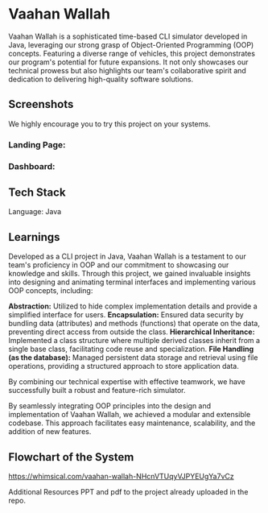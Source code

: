 # Vaahan Wallah

Vaahan Wallah is a sophisticated time-based CLI simulator developed in Java, leveraging our strong grasp of Object-Oriented Programming (OOP) concepts. Featuring a diverse range of vehicles, this project demonstrates our program's potential for future expansions. It not only showcases our technical prowess but also highlights our team's collaborative spirit and dedication to delivering high-quality software solutions.

## Screenshots

We highly encourage you to try this project on your systems.

### Landing Page: 
### Dashboard: 

## Tech Stack
Language: Java

## Learnings 

Developed as a CLI project in Java, Vaahan Wallah is a testament to our team's proficiency in OOP and our commitment to showcasing our knowledge and skills. Through this project, we gained invaluable insights into designing and animating terminal interfaces and implementing various OOP concepts, including:

**Abstraction:** Utilized to hide complex implementation details and provide a simplified interface for users.
**Encapsulation:** Ensured data security by bundling data (attributes) and methods (functions) that operate on the data, preventing direct access from outside the class.
**Hierarchical Inheritance:** Implemented a class structure where multiple derived classes inherit from a single base class, facilitating code reuse and specialization.
**File Handling (as the database):** Managed persistent data storage and retrieval using file operations, providing a structured approach to store application data.

By combining our technical expertise with effective teamwork, we have successfully built a robust and feature-rich simulator.

By seamlessly integrating OOP principles into the design and implementation of Vaahan Wallah, we achieved a modular and extensible codebase. This approach facilitates easy maintenance, scalability, and the addition of new features.

## Flowchart of the System
https://whimsical.com/vaahan-wallah-NHcnVTUqyVJPYEUgYa7vCz

Additional Resources
PPT and pdf to the project already uploaded in the repo.
